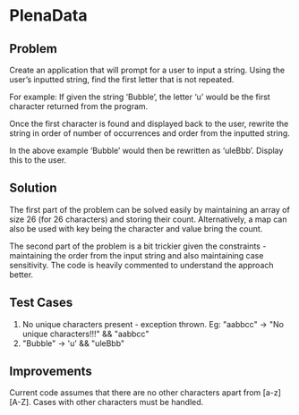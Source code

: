 # PlenaData
## Problem
Create an application that will prompt for a user to input a string. Using the user’s inputted string, find the first letter that is not repeated. 
 
For example: If given the string ‘Bubble’, the letter ‘u’ would be the first character returned from the program.

Once the first character is found and displayed back to the user, rewrite the string in order of number of occurrences and order from the inputted string.

In the above example ‘Bubble’ would then be rewritten as ‘uleBbb’. Display this to the user.

## Solution
The first part of the problem can be solved easily by maintaining an array of size 26 (for 26 characters) and storing their count. Alternatively, a map can also be used with key being the character and value bring the count.

The second part of the problem is a bit trickier given the constraints - maintaining the order from the input string and also maintaining case sensitivity. The code is heavily commented to understand the approach better.

## Test Cases
1. No unique characters present - exception thrown. Eg: "aabbcc" -> "No unique characters!!!" && "aabbcc"
2. "Bubble" -> 'u' && "uleBbb"

## Improvements
Current code assumes that there are no other characters apart from [a-z][A-Z]. Cases with other characters must be handled.
